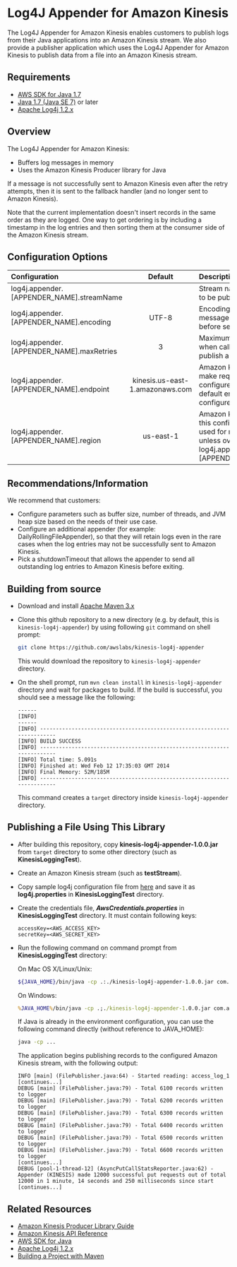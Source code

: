 # Log4J Appender for Amazon Kinesis

The Log4J Appender for Amazon Kinesis enables customers to publish logs from their Java applications into an Amazon Kinesis stream. We also provide a publisher application which uses the Log4J Appender for Amazon Kinesis to publish data from a file into an Amazon Kinesis stream.

## Requirements
* [AWS SDK for Java 1.7](http://aws.amazon.com/sdkforjava)
* [Java 1.7 (Java SE 7)](http://www.oracle.com/technetwork/java/javase/overview/index.html) or later
* [Apache Log4j 1.2.x](http://logging.apache.org/log4j/1.2/)

## Overview

The Log4J Appender for Amazon Kinesis:
* Buffers log messages in memory
* Uses the Amazon Kinesis Producer library for Java

If a message is not successfully sent to Amazon Kinesis even after the retry attempts, then it is sent to the fallback handler (and no longer sent to Amazon Kinesis).

Note that the current implementation doesn't insert records in the same order as they are logged. One way to get ordering is by including a timestamp in the log entries and then sorting them at the consumer side of the Amazon Kinesis stream.

## Configuration Options

| **Configuration** | **Default** | **Description**
| :----------|:----------:|:----------
| log4j.appender.[APPENDER_NAME].streamName| | Stream name to which data is to be published
| log4j.appender.[APPENDER_NAME].encoding | UTF-8 | Encoding used to convert log message strings into bytes before sending
| log4j.appender.[APPENDER_NAME].maxRetries | 3 | Maximum number of retries when calling Kinesis APIs to publish a log message.
| log4j.appender.[APPENDER_NAME].endpoint | kinesis.us-east-1.amazonaws.com | Amazon Kinesis endpoint to make requests to, if configured this overrides default endpoint for the configured region
| log4j.appender.[APPENDER_NAME].region | us-east-1 | Amazon Kinesis endpoint in this configured region will be used for making requests unless overridden by log4j.appender.[APPENDER_NAME].endpoint

## Recommendations/Information

We recommend that customers:
* Configure parameters such as buffer size, number of threads, and JVM heap size based on the needs of their use case.
* Configure an additional appender (for example: DailyRollingFileAppender), so that they will retain logs even in the rare cases when the log entries may not be successfully sent to Amazon Kinesis.
* Pick a shutdownTimeout that allows the appender to send all outstanding log entries to Amazon Kinesis before exiting.


## Building from source
* Download and install [Apache Maven 3.x](http://maven.apache.org/download.cgi)
* Clone this github repository to a new directory (e.g. by default, this is `kinesis-log4j-appender`) by using following `git` command on shell prompt:

  ```bash
  git clone https://github.com/awslabs/kinesis-log4j-appender
  ```
  This would download the repository to `kinesis-log4j-appender` directory.
* On the shell prompt, run `mvn clean install` in `kinesis-log4j-appender` directory and wait for packages to build. If the build is successful, you should see a message like the following:

  ```properties
  ------
  [INFO]
  ------
  [INFO] ------------------------------------------------------------------------
  [INFO] BUILD SUCCESS
  [INFO] ------------------------------------------------------------------------
  [INFO] Total time: 5.091s
  [INFO] Finished at: Wed Feb 12 17:35:03 GMT 2014
  [INFO] Final Memory: 52M/185M
  [INFO] ------------------------------------------------------------------------
  ```
  This command creates a `target` directory inside `kinesis-log4j-appender` directory.

## Publishing a File Using This Library
* After building this repository, copy **kinesis-log4j-appender-1.0.0.jar** from `target` directory to some other directory (such as **KinesisLoggingTest**).
* Create an Amazon Kinesis stream (such as **testStream**).
* Copy sample log4j configuration file from [here](src/main/resources/log4j-sample.properties) and save it as **log4j.properties** in **KinesisLoggingTest** directory.
* Create the credentials file, ***AwsCredentials.properties*** in **KinesisLoggingTest** directory. It must contain following keys:

  ```properties
  accessKey=<AWS_ACCESS_KEY>
  secretKey=<AWS_SECRET_KEY>
  ```
* Run the following command on command prompt from **KinesisLoggingTest** directory:

  On Mac OS X/Linux/Unix:
  ```bash
  ${JAVA_HOME}/bin/java -cp .:./kinesis-log4j-appender-1.0.0.jar com.amazonaws.services.kinesis.log4j.FilePublisher <path_to_sample_log_file>
  ```
  On Windows:
  ```bat
  %JAVA_HOME%/bin/java -cp .;./kinesis-log4j-appender-1.0.0.jar com.amazonaws.services.kinesis.log4j.FilePublisher <path_to_sample_log_file>
  ```
  If Java is already in the environment configuration, you can use the following command directly (without reference to JAVA_HOME):
  ```bash
  java -cp ...
  ```
  The application begins publishing records to the configured Amazon Kinesis stream, with the following output:
  ```properties
  INFO [main] (FilePublisher.java:64) - Started reading: access_log_1
  [continues...]
  DEBUG [main] (FilePublisher.java:79) - Total 6100 records written to logger
  DEBUG [main] (FilePublisher.java:79) - Total 6200 records written to logger
  DEBUG [main] (FilePublisher.java:79) - Total 6300 records written to logger
  DEBUG [main] (FilePublisher.java:79) - Total 6400 records written to logger
  DEBUG [main] (FilePublisher.java:79) - Total 6500 records written to logger
  DEBUG [main] (FilePublisher.java:79) - Total 6600 records written to logger
  [continues...]
  DEBUG [pool-1-thread-12] (AsyncPutCallStatsReporter.java:62) - Appender (KINESIS) made 12000 successful put requests out of total 12000 in 1 minute, 14 seconds and 250 milliseconds since start
  [continues...]
  ```

## Related Resources
* [Amazon Kinesis Producer Library Guide](http://docs.aws.amazon.com/streams/latest/dev/developing-producers-with-kpl.html)  
* [Amazon Kinesis API Reference](http://docs.aws.amazon.com/kinesis/latest/APIReference/Welcome.html)
* [AWS SDK for Java](http://aws.amazon.com/sdkforjava)
* [Apache Log4j 1.2.x](http://logging.apache.org/log4j/1.2/)
* [Building a Project with Maven](http://maven.apache.org/run-maven/index.html)
